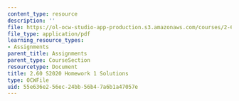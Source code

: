 ```yaml
---
content_type: resource
description: ''
file: https://ol-ocw-studio-app-production.s3.amazonaws.com/courses/2-60j-fundamentals-of-advanced-energy-conversion-spring-2020/55e636e256ec24bb56b47a6b1a47057e_MIT2_60s20_hw1_sol.pdf
file_type: application/pdf
learning_resource_types:
- Assignments
parent_title: Assignments
parent_type: CourseSection
resourcetype: Document
title: 2.60 S2020 Homework 1 Solutions
type: OCWFile
uid: 55e636e2-56ec-24bb-56b4-7a6b1a47057e
---
```

